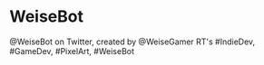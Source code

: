 # WeiseBot
@WeiseBot on Twitter, created by @WeiseGamer
RT's #IndieDev, #GameDev, #PixelArt, #WeiseBot